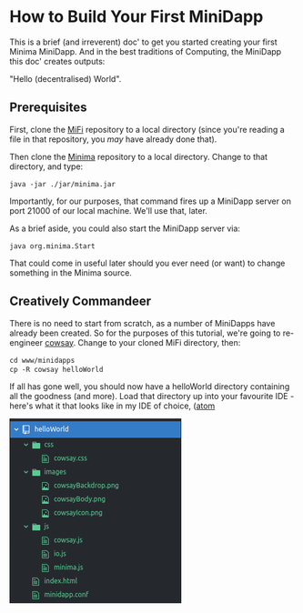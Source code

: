# How to Build Your First MiniDapp

This is a brief (and irreverent) doc' to get you started creating your first Minima MiniDapp. And in the best traditions of Computing, the MiniDapp this doc' creates outputs:

"Hello (decentralised) World".

## Prerequisites

First, clone the [MiFi](https://github.com/glowkeeper/MiFi) repository to a local directory (since you're reading a file in that repository, you _may_ have already done that).

Then clone the [Minima](https://github.com/spartacusrex99/Minima) repository to a local directory. Change to that directory, and type:

````
java -jar ./jar/minima.jar

````

Importantly, for our purposes, that command fires up a MiniDapp server on port 21000 of our local machine. We'll use that, later.

As a brief aside, you could also start the MiniDapp server via:

````
java org.minima.Start

````

That could come in useful later should you ever need (or want) to change something in the Minima source.

## Creatively Commandeer

There is no need to start from scratch, as a number of MiniDapps have already been created. So for the purposes of this tutorial, we're going to re-engineer [cowsay](https://github.com/glowkeeper/MiFi/www/minidapps/cowsay). Change to your cloned MiFi directory, then:

```
cd www/minidapps
cp -R cowsay helloWorld

```

If all has gone well, you should now have a helloWorld directory containing all the goodness (and more). Load that directory up into your favourite IDE - here's what it that looks like in my IDE of choice, ([atom](https://atom.io/)

![](./helloWorld.png)

